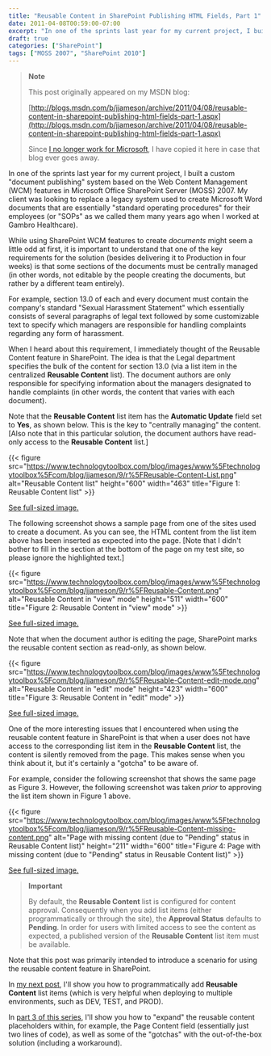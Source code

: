 ```yaml
---
title: "Reusable Content in SharePoint Publishing HTML Fields, Part 1"
date: 2011-04-08T00:59:00-07:00
excerpt: "In one of the sprints last year for my current project, I built a custom \"document publishing\" system based on the Web Content Management (WCM) features in Microsoft Office SharePoint Server (MOSS) 2007. My client was looking to replace a legacy system..."
draft: true
categories: ["SharePoint"]
tags: ["MOSS 2007", "SharePoint 2010"]
---
```


> **Note**
>
> This post originally appeared on my MSDN blog:
>
> [http://blogs.msdn.com/b/jjameson/archive/2011/04/08/reusable-content-in-sharepoint-publishing-html-fields-part-1.aspx](http://blogs.msdn.com/b/jjameson/archive/2011/04/08/reusable-content-in-sharepoint-publishing-html-fields-part-1.aspx)
>
> Since [I no longer work for Microsoft](/blog/jjameson/2011/09/02/last-day-with-microsoft), I have copied it here in case that blog                 ever goes away.

In one of the sprints last year for my current project, I built a custom "document         publishing" system based on the Web Content Management (WCM) features in Microsoft         Office SharePoint Server (MOSS) 2007. My client was looking to replace a legacy         system used to create Microsoft Word documents that are essentially "standard operating         procedures" for their employees (or "SOPs" as we called them many years ago when         I worked at Gambro Healthcare).

While using SharePoint WCM features to create *documents* might seem a little         odd at first, it is important to understand that one of the key requirements for         the solution (besides delivering it to Production in four weeks) is that some sections         of the documents must be centrally managed (in other words, not editable by the         people creating the documents, but rather by a different team entirely).

For example, section 13.0 of each and every document must contain the company's         standard "Sexual Harassment Statement" which essentially consists of several paragraphs         of legal text followed by some customizable text to specify which managers are responsible         for handling complaints regarding any form of harassment.

When I heard about this requirement, I immediately thought of the Reusable Content         feature in SharePoint. The idea is that the Legal department specifies the bulk         of the content for section 13.0 (via a list item in the centralized **Reusable
Content** list). The document authors are only responsible for specifying         information about the managers designated to handle complaints (in other words,         the content that varies with each document).

Note that the **Reusable Content** list item has the **Automatic
Update** field set to **Yes**, as shown below. This is the         key to "centrally managing" the content. [Also note that in this particular solution,         the document authors have read-only access to the **Reusable Content**         list.]

{{< figure
src="https://www.technologytoolbox.com/blog/images/www%5Ftechnologytoolbox%5Fcom/blog/jjameson/9/r%5FReusable-Content-List.png"
alt="Reusable Content list"
height="600" width="463"
title="Figure 1: Reusable Content list" >}}

[See full-sized image.](/blog/images/www_technologytoolbox_com/blog/jjameson/9/o_Reusable-Content-List.png)

The following screenshot shows a sample page from one of the sites used to create         a document. As you can see, the HTML content from the list item above has been inserted         as expected into the page. [Note that I didn't bother to fill in the section at         the bottom of the page on my test site, so please ignore the highlighted text.]

{{< figure
src="https://www.technologytoolbox.com/blog/images/www%5Ftechnologytoolbox%5Fcom/blog/jjameson/9/r%5FReusable-Content.png"
alt="Reusable Content in \"view\" mode"
height="511" width="600"
title="Figure 2: Reusable Content in \"view\" mode" >}}

[See full-sized image.](/blog/images/www_technologytoolbox_com/blog/jjameson/9/o_Reusable-Content.png)

Note that when the document author is editing the page, SharePoint marks the reusable         content section as read-only, as shown below.

{{< figure
src="https://www.technologytoolbox.com/blog/images/www%5Ftechnologytoolbox%5Fcom/blog/jjameson/9/r%5FReusable-Content-edit-mode.png"
alt="Reusable Content in \"edit\" mode"
height="423" width="600"
title="Figure 3: Reusable Content in \"edit\" mode" >}}

[See full-sized image.](/blog/images/www_technologytoolbox_com/blog/jjameson/9/o_Reusable-Content-edit-mode.png)

One of the more interesting issues that I encountered when using the reusable content         feature in SharePoint is that when a user does not have access to the corresponding         list item in the **Reusable Content** list, the content is silently         removed from the page. This makes sense when you think about it, but it's certainly         a "gotcha" to be aware of.

For example, consider the following screenshot that shows the same page as Figure         3. However, the following screenshot was taken *prior* to approving the list         item shown in Figure 1 above.

{{< figure
src="https://www.technologytoolbox.com/blog/images/www%5Ftechnologytoolbox%5Fcom/blog/jjameson/9/r%5FReusable-Content-missing-content.png"
alt="Page with missing content (due to \"Pending\" status in Reusable Content list)"
height="211" width="600"
title="Figure 4: Page with missing content (due to \"Pending\" status in Reusable Content list)" >}}

[See full-sized image.](/blog/images/www_technologytoolbox_com/blog/jjameson/9/o_Reusable-Content-missing-content.png)

> **Important**
>
> By default, the **Reusable Content** list is configured for content approval. Consequently when you add list items (either programmatically or through the site), the **Approval Status** defaults to **Pending**. In order for users with limited access to see the content as expected, a published version of the **Reusable Content** list item must be available.

Note that this post was primarily intended to introduce a scenario for using the         reusable content feature in SharePoint.

In [my next post](/blog/jjameson/2011/04/13/reusable-content-in-sharepoint-publishing-html-fields-part-2), I'll show you how to programmatically add **Reusable Content** list items (which is very helpful when deploying to multiple environments,         such as DEV, TEST, and PROD).

In [part 3 of this series](/blog/jjameson/2011/04/14/reusable-content-in-sharepoint-publishing-html-fields-part-3), I'll show you how to "expand" the reusable content         placeholders within, for example, the Page Content field (essentially just two lines         of code), as well as some of the "gotchas" with the out-of-the-box solution (including         a workaround).

